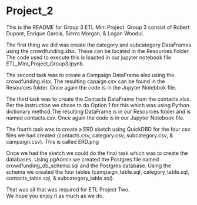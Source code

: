 # Project_2

This is the README for Group 3 ETL Mini Project. Group 3 consist of Robert Dupont, Enrique Garcia, Sierra Morgan, & Logan Woodul. 

The first thing we did was create the category and subcategory DataFrames using the crowdfunding.xlsx. These can be located in the Resources Folder. The code used to execute this is loacted in our jupyter notebook file ETL_Mini_Project_Group3.ipynb. 

The second task was to create a Campaign DataFrame also using the crowdfunding.xlsx. The resulting capaign.csv can be found in the Resources folder. Once again the code is in the Jupyter Notebbok file.

The third task was to create the Contacts DataFrame from the contacts.xlsx. Per the instruction we chose to do Option 1 for this which was using Python dictionary method.The resulting DataFrame is in our Resources folder and is named contacts.csv. Once again the code is in our Jupyter Notebook file. 

The fourth task was to create a ERD sketch using QuickDBD for the four csv files we had created (contacts.csv, category.csv, subcategory.csv, & campaign.csv). This is called ERD.png

Once we had the sketch we could do the final task which was to create the databases. Using pgAdmin we created the Postgres file named crowdfunding_db_schema.sql and the Postgres database. Using the schema we created the four tables (campaign_table.sql, category_table.sql, contacts_table.sql, & subcategory_table.sql).

That was all that was required for ETL Project Two.  
We hope you enjoy it as much as we do.
